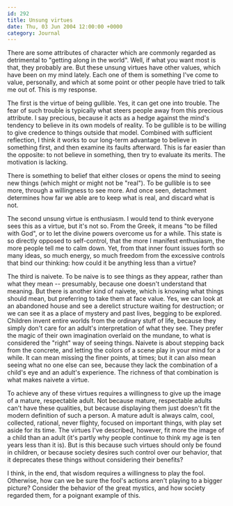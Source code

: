 ```yaml
---
id: 292
title: Unsung virtues
date: Thu, 03 Jun 2004 12:00:00 +0000
category: Journal
---
```


There are some attributes of character which are commonly regarded as
detrimental to "getting along in the world".  Well, if what you want
most is that, they probably are.  But these unsung virtues have other
values, which have been on my mind lately.  Each one of them is
something I've come to value, personally, and which at some point or
other people have tried to talk me out of.  This is my response.

The first is the virtue of being gullible.  Yes, it can get one into
trouble.  The fear of such trouble is typically what steers people away
from this precious attribute.  I say precious, because it acts as a
hedge against the mind's tendency to believe in its own models of
reality.  To be gullible is to be willing to give credence to things
outside that model.  Combined with sufficient reflection, I think it
works to our long-term advantage to believe in something first, and then
examine its faults afterward.  This is far easier than the opposite: to
not believe in something, then try to evaluate its merits.  The
motivation is lacking.

There is something to belief that either closes or opens the mind to
seeing new things (which might or might not be "real").  To be gullible
is to see more, through a willingness to see more.  And once seen,
detachment determines how far we able are to keep what is real, and
discard what is not.

The second unsung virtue is enthusiasm.  I would tend to think everyone
sees this as a virtue, but it's not so.  From the Greek, it means "to be
filled with God", or to let the divine powers overcome us for a while.
This state is so directly opposed to self-control, that the more I
manifest enthusiasm, the more people tell me to calm down.  Yet, from
that inner fount issues forth so many ideas, so much energy, so much
freedom from the excessive controls that bind our thinking: how could it
be anything less than a virtue?

The third is naivete.  To be naive is to see things as they appear,
rather than what they mean -- presumably, because one doesn't understand
that meaning.  But there is another kind of naivete, which is knowing
what things should mean, but preferring to take them at face value.
Yes, we can look at an abandoned house and see a derelict structure
waiting for destruction; or we can see it as a place of mystery and past
lives, begging to be explored.  Children invent entire worlds from the
ordinary stuff of life, because they simply don't care for an adult's
interpretation of what they see.  They prefer the magic of their own
imagination overlaid on the mundane, to what is considered the "right"
way of seeing things.  Naivete is about stepping back from the concrete,
and letting the colors of a scene play in your mind for a while.  It can
mean missing the finer points, at times; but it can also mean seeing
what no one else can see, because they lack the combination of a child's
eye and an adult's experience.  The richness of that combination is what
makes naivete a virtue.

To achieve any of these virtues requires a willingness to give up the
image of a mature, respectable adult.  Not because mature, respectable
adults can't have these qualities, but because displaying them just
doesn't fit the modern definition of such a person.  A mature adult is
always calm, cool, collected, rational, never flighty, focused on
important things, with play set aside for its time.  The virtues I've
described, however, fit more the image of a child than an adult (it's
partly why people continue to think my age is ten years less than it
is).  But is this because such virtues should only be found in children,
or because society desires such control over our behavior, that it
deprecates these things without considering their benefits?

I think, in the end, that wisdom requires a willingness to play the
fool.  Otherwise, how can we be sure the fool's actions aren't playing
to a bigger picture?  Consider the behavior of the great mystics, and
how society regarded them, for a poignant example of this.


